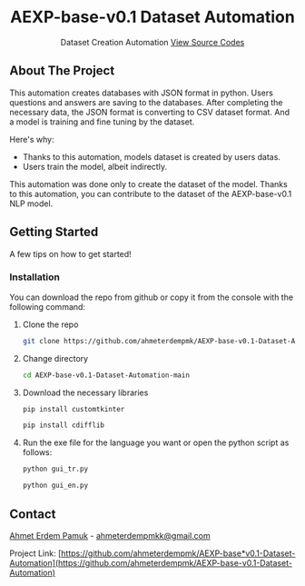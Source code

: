 <a id="readme-top"></a>

<br />
<div align="center">
  <h1 align="center">AEXP-base-v0.1 Dataset Automation</h1>

  <p align="center">
    Dataset Creation Automation
    <a href="https://github.com/ahmeterdempmk/AEXP-base-v0.1-Dataset-Automation">View Source Codes</a>
  </p>
</div>


## About The Project

This automation creates databases with JSON format in python. Users questions and answers are saving to the databases. After completing the necessary data, the JSON format is converting to CSV dataset format. And a model is training and fine tuning by the dataset.

Here's why:
* Thanks to this automation, models dataset is created by users datas.
* Users train the model, albeit indirectly.

This automation was done only to create the dataset of the model. Thanks to this automation, you can contribute to the dataset of the AEXP-base-v0.1 NLP model.

## Getting Started

A few tips on how to get started!

### Installation

You can download the repo from github or copy it from the console with the following command:

1. Clone the repo
   ```sh
   git clone https://github.com/ahmeterdempmk/AEXP-base-v0.1-Dataset-Automation/.git
   ```
2. Change directory
   ```sh
   cd AEXP-base-v0.1-Dataset-Automation-main
   ```
3. Download the necessary libraries
   ```sh
   pip install customtkinter
   ```
   ```sh
   pip install cdifflib
   ```
4. Run the exe file for the language you want or open the python script as follows:
   ```sh
   python gui_tr.py
   ```
   ```sh
   python gui_en.py
   ```

## Contact

[Ahmet Erdem Pamuk](https://linkedin.com/in/ahmet-erdem-pamuk) - ahmeterdempmkk@gmail.com

Project Link: [https://github.com/ahmeterdempmk/AEXP-base*v0.1-Dataset-Automation](https://github.com/ahmeterdempmk/AEXP-base-v0.1-Dataset-Automation)
